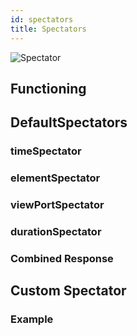 ```yaml
---
id: spectators
title: Spectators
---
```


![Spectator](/img/spectator.png)

## Functioning

## DefaultSpectators

### timeSpectator

### elementSpectator

### viewPortSpectator

### durationSpectator

### Combined Response

## Custom Spectator

### Example

